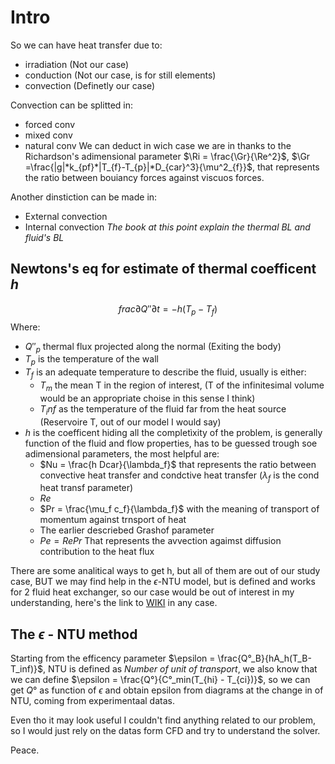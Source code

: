 # Intro
So we can have heat transfer due to:
  - irradiation (Not our case)
  - conduction  (Not our case, is for still elements)
  - convection  (Definetly our case)

Convection can be splitted in:
  - forced conv
  - mixed conv
  - natural conv
We can deduct in wich case we are in thanks to the Richardson's adimensional parameter $\Ri = \frac{\Gr}{\Re^2}$, $\Gr =\frac{|g|*k_{pf}*|T_{f}-T_{p}|*D_{car}^3}{\mu^2_{f}}$, that represents the ratio between bouiancy forces against viscuos forces.

Another dinstiction can be made in:
  - External convection
  - Internal convection
*The book at this point explain the thermal BL and fluid's BL*

## Newtons's eq for estimate of thermal coefficent *h*
$$ frac{\partial Q''}{\partial t} = - h (T_p - T_f) $$
Where:
  - $Q''_p$ thermal flux projected along the normal (Exiting the body)
  - $T_p$  is the temperature of the wall
  - $T_f$ is an adequate temperature to describe the fluid, usually is either:
    - $T_m$  the mean T in the region of interest, (T of the infinitesimal volume would be an appropriate choise in this sense I think)
    - $T_inf$ as the temperature of the fluid far from the heat source (Reservoire T, out of our model I  would say)
  - $h$ is the coefficent hiding all the completìxity of the problem, is generally function of the fluid and flow properties, has to be guessed trough soe adimensional parameters, the most helpful are:
    - $Nu = \frac{h Dcar}{\lambda_f}$ that represents the ratio between convective heat transfer and condctive heat transfer ($\lambda_f$ is the cond heat transf parameter)
    - $Re$
    - $Pr = \frac{\mu_f c_f}{\lambda_f}$ with the meaning of transport of momentum against trnsport of heat
    - The earlier descriebed Grashof parameter
    - $Pe = Re Pr$ That represents the avvection agaimst diffusion contribution to the heat flux

There are some analitical ways to get h, but all of them are out of our study case, BUT we may find help in the $\epsilon$-NTU model, but is defined and works for 2 fluid heat exchanger, so our case would be out of interest in my understanding, here's the link to [WIKI](https://en.wikipedia.org/wiki/NTU_method) in any case.   

## The $\epsilon$ - NTU method

Starting from the efficency parameter $\epsilon = \frac{Q°_B}{hA_h(T_B-T_inf)}$, NTU  is defined as _Number of unit of transport_, we also know that we can define $\epsilon = \frac{Q°}{C°_min(T_{hi} - T_{ci})}$, so we can get $Q°$ as function of $\epsilon$ and obtain epsilon from diagrams at the change in of NTU, coming from experimentaal datas.

Even tho it may look useful I couldn't find anything related to our problem, so I would just rely on the datas form CFD and try to understand the solver.

Peace.

